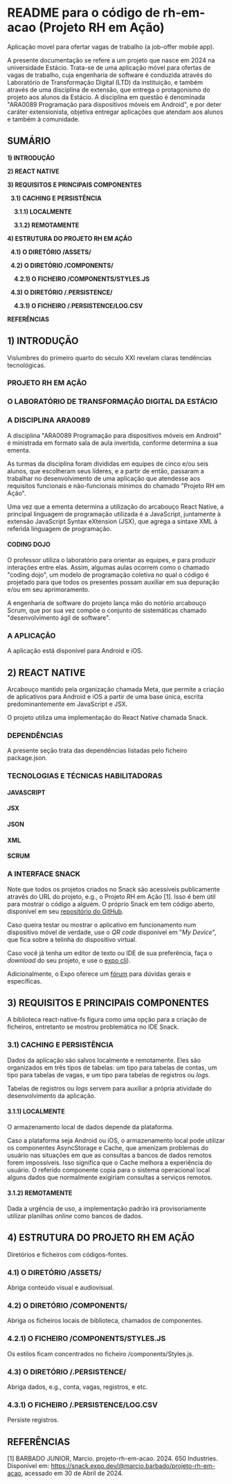 <!--
----------------------------------------------------------------------
----------------------------------------------------------------------
--------
--------
----------------------------------------------------------------------
----------------------------------------------------------------------
-->
# README para o c&oacute;digo de rh-em-acao (Projeto RH em A&ccedil;&atilde;o)
Aplica&ccedil;&atilde;o movel para ofertar vagas de trabalho (a job-offer mobile app).

A presente documentação se refere a um projeto que nasce em 2024 na universidade Estácio. Trata-se de uma aplicação móvel para ofertas de vagas de trabalho, cuja engenharia de software é conduzida através do Laboratório de Transformação Digital (LTD) da instituição, e também através de uma disciplina de extensão, que entrega o protagonismo do projeto aos alunos da Estácio. A disciplina em questão é denominada "ARA0089 Programação para dispositivos móveis em Android", e por deter caráter extensionista, objetiva entregar aplicações que atendam aos alunos e também à comunidade.

<!--
----------------------------------------------------------------------
--------
--------
----------------------------------------------------------------------
-->
## SUMÁRIO

**1) INTRODUÇÃO**

**2) REACT NATIVE**

**3) REQUISITOS E PRINCIPAIS COMPONENTES**

&nbsp;&nbsp;**3.1) CACHING E PERSIST&Ecirc;NCIA**

&nbsp;&nbsp;&nbsp;&nbsp;**3.1.1) LOCALMENTE**

&nbsp;&nbsp;&nbsp;&nbsp;**3.1.2) REMOTAMENTE**

**4) ESTRUTURA DO PROJETO RH EM AÇÃO**

&nbsp;&nbsp;**4.1) O DIRET&Oacute;RIO /ASSETS/**

&nbsp;&nbsp;**4.2) O DIRET&Oacute;RIO /COMPONENTS/**

&nbsp;&nbsp;&nbsp;&nbsp;**4.2.1) O FICHEIRO /COMPONENTS/STYLES.JS**

&nbsp;&nbsp;**4.3) O DIRET&Oacute;RIO /.PERSISTENCE/**

&nbsp;&nbsp;&nbsp;&nbsp;**4.3.1) O FICHEIRO /.PERSISTENCE/LOG.CSV**

**REFER&Ecirc;NCIAS**

<!--
----------------------------------------------------------------------
--------
--------
----------------------------------------------------------------------
-->
## 1) INTRODUÇÃO

Vislumbres do primeiro quarto do século XXI revelam claras tendências tecnológicas.

### PROJETO RH EM AÇÃO

### O LABORATÓRIO DE TRANSFORMAÇÃO DIGITAL DA ESTÁCIO

### A DISCIPLINA ARA0089

A disciplina "ARA0089 Programação para dispositivos móveis em Android" é ministrada em formato sala de aula invertida, conforme determina a sua ementa.

As turmas da disciplina foram divididas em equipes de cinco e/ou seis alunos, que escolheram seus líderes, e a partir de então, passaram a trabalhar no desenvolvimento de uma aplicação que atendesse aos requisitos funcionais e não-funcionais m&iacute;nimos do chamado "Projeto RH em Ação".

Uma vez que a ementa determina a utilização do arcabouço React Native, a principal linguagem de programação utilizada é a JavaScript, juntamente à extensão JavaScript Syntax eXtension (JSX), que agrega a sintaxe XML à referida linguagem de programação.

#### CODING DOJO

O professor utiliza o laboratório para orientar as equipes, e para produzir interações entre elas. Assim, algumas aulas ocorrem como o chamado "coding dojo", um modelo de programação coletiva no qual o código é projetado para que todos os presentes possam auxiliar em sua depuração e/ou em seu aprimoramento.

A engenharia de software do projeto lança mão do notório arcabouço Scrum, que por sua vez compõe o conjunto de sistemáticas chamado "desenvolvimento ágil de software".

### A APLICAÇÃO

A aplicação está dispon&iacute;vel para Android e iOS.

<!--
----------------------------------------------------------------------
--------
--------
----------------------------------------------------------------------
-->
## 2) REACT NATIVE

Arcabouço mantido pela organização chamada Meta, que permite a criação de aplicativos para Android e iOS a partir de uma base única, escrita predominantemente em JavaScript e JSX.

O projeto utiliza uma implementação do React Native chamada Snack.


### DEPENDÊNCIAS

A presente seção trata das dependências listadas pelo ficheiro package.json. 


### TECNOLOGIAS E TÉCNICAS HABILITADORAS

#### JAVASCRIPT

#### JSX

#### JSON

#### XML

#### SCRUM

### A INTERFACE SNACK

Note que todos os projetos criados no Snack são acessíveis publicamente através do URL do projeto, e.g., o Projeto RH em A&ccedil;ão [1]. Isso é bem útil para mostrar o código a alguém. O próprio Snack em tem código aberto, dispon&iacute;vel em seu [repositório do GitHub](https://github.com/expo/snack).

Caso queira testar ou mostrar o aplicativo em funcionamento num dispositivo móvel de verdade, use o *QR code* disponível em "*My Device*", que fica sobre a telinha do dispositivo virtual.

Caso você já tenha um editor de texto ou IDE de sua preferência, fa&ccedil;a o *download* do seu projeto, e use o [expo cli](https://docs.expo.dev/get-started/installation/#expo-cli)).

Adicionalmente, o Expo oferece um [fórum](https://forums.expo.dev/c/expo-dev-tools/61) para dúvidas gerais e específicas. 

<!--
----------------------------------------------------------------------
--------
--------
----------------------------------------------------------------------
-->
## 3) REQUISITOS E PRINCIPAIS COMPONENTES

A biblioteca react-native-fs figura como uma op&ccedil;ão para a cria&ccedil;ão de ficheiros, entretanto se mostrou problemática no IDE Snack.

### 3.1) CACHING E PERSIST&Ecirc;NCIA

Dados da aplicação são salvos localmente e remotamente. Eles são organizados em três tipos de tabelas: um tipo para tabelas de contas, um tipo para tabelas de vagas, e um tipo para tabelas de registros ou *logs*.

Tabelas de registros ou *logs* servem para auxíliar a pr&oacute;pria atividade do desenvolvimento da aplica&ccedil;&atilde;o.

#### 3.1.1) LOCALMENTE

O armazenamento local de dados depende da plataforma.

Caso a plataforma seja Android ou iOS, o armazenamento local pode utilizar os componentes AsyncStorage e Cache, que amenizam problemas do usuário nas situações em que as consultas a bancos de dados remotos forem imposs&iacute;veis. Isso significa que o Cache melhora a experiência do usuário. O referido componente copia para o sistema operacional local alguns dados que normalmente exigiriam consultas a servi&ccedil;os remotos.

#### 3.1.2) REMOTAMENTE

Dada a urgência de uso, a implementação padrão irá provisoriamente utilizar planilhas *online* como bancos de dados.

<!--
----------------------------------------------------------------------
--------
--------
----------------------------------------------------------------------
-->
## 4) ESTRUTURA DO PROJETO RH EM AÇÃO

Diretórios e ficheiros com códigos-fontes.

### 4.1) O DIRET&Oacute;RIO /ASSETS/

Abriga conteúdo visual e audiovisual.

### 4.2) O DIRET&Oacute;RIO /COMPONENTS/

Abriga os ficheiros locais de biblioteca, chamados de componentes.

### 4.2.1) O FICHEIRO /COMPONENTS/STYLES.JS

Os estilos ficam concentrados no ficheiro /components/Styles.js.

### 4.3) O DIRET&Oacute;RIO /.PERSISTENCE/

Abriga dados, e.g., conta, vagas, registros, e etc.

### 4.3.1) O FICHEIRO /.PERSISTENCE/LOG.CSV

Persiste registros.

<!--
----------------------------------------------------------------------
--------
--------
----------------------------------------------------------------------
-->
## REFER&Ecirc;NCIAS 

[1] BARBADO JUNIOR, Marcio. projeto-rh-em-acao. 2024. 650 Industries. Dispon&iacute;vel em: <https://snack.expo.dev/@marcio.barbado/projeto-rh-em-acao>, acessado em 30 de Abril de 2024. 

